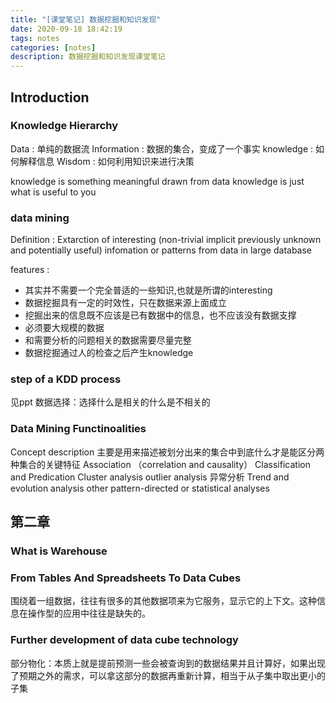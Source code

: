 ```yaml
---
title: "[课堂笔记] 数据挖掘和知识发现"
date: 2020-09-18 18:42:19
tags: notes
categories: [notes]
description: 数据挖掘和知识发现课堂笔记
---
```

## Introduction

### Knowledge Hierarchy
Data : 单纯的数据流
Information : 数据的集合，变成了一个事实 
knowledge : 如何解释信息
Wisdom : 如何利用知识来进行决策

knowledge is something meaningful drawn from data
knowledge is just what is useful to you 

### data mining 
Definition : Extarction of interesting (non-trivial implicit previously unknown and potentially useful) infomation or patterns from data in large database

features :
- 其实并不需要一个完全普适的一些知识,也就是所谓的interesting
- 数据挖掘具有一定的时效性，只在数据来源上面成立
- 挖掘出来的信息既不应该是已有数据中的信息，也不应该没有数据支撑
- 必须要大规模的数据
- 和需要分析的问题相关的数据需要尽量完整
- 数据挖掘通过人的检查之后产生knowledge

### step of a KDD process
见ppt
数据选择：选择什么是相关的什么是不相关的

### Data Mining Functinoalities
Concept description 主要是用来描述被划分出来的集合中到底什么才是能区分两种集合的关键特征
Association （correlation and causality）
Classification and Predication
Cluster analysis
outlier analysis 异常分析
Trend and evolution analysis 
other pattern-directed or statistical analyses

## 第二章
### What is Warehouse

### From Tables And Spreadsheets To Data Cubes
围绕着一组数据，往往有很多的其他数据项来为它服务，显示它的上下文。这种信息在操作型的应用中往往是缺失的。

### Further development of data cube technology
部分物化：本质上就是提前预测一些会被查询到的数据结果并且计算好，如果出现了预期之外的需求，可以拿这部分的数据再重新计算，相当于从子集中取出更小的子集